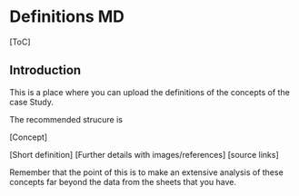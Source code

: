 # Definitions MD

[ToC]

## Introduction 

This is a place where you can upload the definitions of the concepts of the case Study. 

The recommended strucure is 

[Concept]

[Short definition]
[Further details with images/references]
[source links]

Remember that the point of this is to make an extensive analysis of these concepts far beyond the data from the sheets that you have. 
